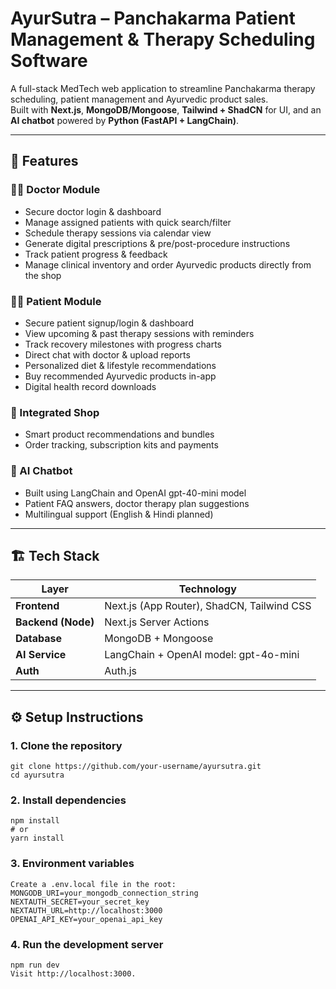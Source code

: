 # AyurSutra – Panchakarma Patient Management & Therapy Scheduling Software  

A full-stack MedTech web application to streamline Panchakarma therapy scheduling, patient management and Ayurvedic product sales.  
Built with **Next.js**, **MongoDB/Mongoose**, **Tailwind + ShadCN** for UI, and an **AI chatbot** powered by **Python (FastAPI + LangChain)**.

---

## 🚀 Features

### 👩‍⚕️ Doctor Module
- Secure doctor login & dashboard
- Manage assigned patients with quick search/filter
- Schedule therapy sessions via calendar view
- Generate digital prescriptions & pre/post-procedure instructions
- Track patient progress & feedback
- Manage clinical inventory and order Ayurvedic products directly from the shop

### 🧑‍🦰 Patient Module
- Secure patient signup/login & dashboard
- View upcoming & past therapy sessions with reminders
- Track recovery milestones with progress charts
- Direct chat with doctor & upload reports
- Personalized diet & lifestyle recommendations
- Buy recommended Ayurvedic products in-app
- Digital health record downloads

### 🛒 Integrated Shop
- Smart product recommendations and bundles
- Order tracking, subscription kits and payments

### 🤖 AI Chatbot
- Built using LangChain and OpenAI gpt-40-mini model
- Patient FAQ answers, doctor therapy plan suggestions
- Multilingual support (English & Hindi planned)

---

## 🏗️ Tech Stack

| Layer                | Technology                           |
|----------------------|--------------------------------------|
| **Frontend**         | Next.js (App Router), ShadCN, Tailwind CSS |
| **Backend (Node)**   | Next.js Server Actions        |
| **Database**         | MongoDB + Mongoose                    |
| **AI Service**       | LangChain + OpenAI model: gpt-4o-mini |
| **Auth**             | Auth.js                               |

---

## ⚙️ Setup Instructions

### 1. Clone the repository
    git clone https://github.com/your-username/ayursutra.git
    cd ayursutra

### 2. Install dependencies
    npm install
    # or
    yarn install
### 3. Environment variables
    Create a .env.local file in the root:
    MONGODB_URI=your_mongodb_connection_string
    NEXTAUTH_SECRET=your_secret_key
    NEXTAUTH_URL=http://localhost:3000
    OPENAI_API_KEY=your_openai_api_key
    
### 4. Run the development server
    npm run dev
    Visit http://localhost:3000.
